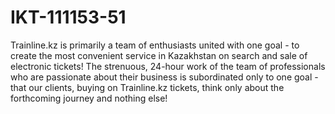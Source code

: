 # IKT-111153-51
Trainline.kz is primarily a team of enthusiasts united with one goal - to create the most convenient service in Kazakhstan on search and sale of electronic tickets! The strenuous, 24-hour work of the team of professionals who are passionate about their business is subordinated only to one goal - that our clients, buying on Trainline.kz tickets, think only about the forthcoming journey and nothing else!
